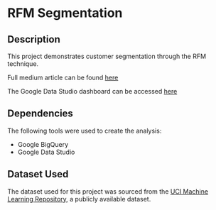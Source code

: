# RFM Segmentation

## Description

This project demonstrates customer segmentation through the RFM technique. 

Full medium article can be found [here](https://medium.com/towards-data-science/a-simple-way-to-segment-customers-using-google-bigquery-and-data-studio-f31c8896cc52) 

The Google Data Studio dashboard can be accessed [here](https://datastudio.google.com/u/0/reporting/21206a9a-9ac9-45df-9d1d-fe1f316ed41f/page/W1DiC)

## Dependencies

The following tools were used to create the analysis:
* Google BigQuery
* Google Data Studio

## Dataset Used

The dataset used for this project was sourced from the [UCI Machine Learning Repository](https://archive.ics.uci.edu/ml/datasets/Online+Retail#), a publicly available dataset.
